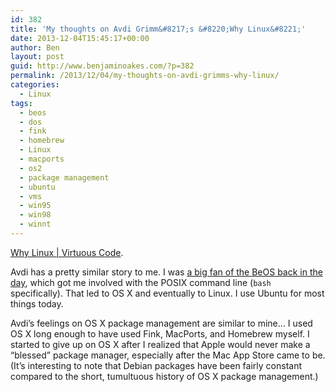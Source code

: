 ```yaml
---
id: 382
title: 'My thoughts on Avdi Grimm&#8217;s &#8220;Why Linux&#8221;'
date: 2013-12-04T15:45:17+00:00
author: Ben
layout: post
guid: http://www.benjaminoakes.com/?p=382
permalink: /2013/12/04/my-thoughts-on-avdi-grimms-why-linux/
categories:
  - Linux
tags:
  - beos
  - dos
  - fink
  - homebrew
  - Linux
  - macports
  - os2
  - package management
  - ubuntu
  - vms
  - win95
  - win98
  - winnt
---
```

[Why Linux | Virtuous Code](http://devblog.avdi.org/2011/08/09/why-linux/).

Avdi has a pretty similar story to me. I was [a big fan of the BeOS back in the day](http://www.benjaminoakes.com/2004/08/16/nostalgia/), which got me involved with the POSIX command line (`bash` specifically). That led to OS X and eventually to Linux. I use Ubuntu for most things today.

Avdi&#8217;s feelings on OS X package management are similar to mine&#8230; I used OS X long enough to have used Fink, MacPorts, and Homebrew myself. I started to give up on OS X after I realized that Apple would never make a &#8220;blessed&#8221; package manager, especially after the Mac App Store came to be. (It&#8217;s interesting to note that Debian packages have been fairly constant compared to the short, tumultuous history of OS X package management.)